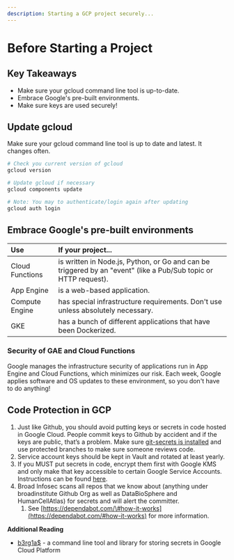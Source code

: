 ```yaml
---
description: Starting a GCP project securely...
---
```


# Before Starting a Project

## Key Takeaways

* Make sure your gcloud command line tool is up-to-date.
* Embrace Google's pre-built environments.
* Make sure keys are used securely!

## Update gcloud

Make sure your gcloud command line tool is up to date and latest. It changes often.

```bash
# Check you current version of gcloud
gcloud version

# Update gcloud if necessary
gcloud components update

# Note: You may to authenticate/login again after updating
gcloud auth login
```

## Embrace Google's pre-built environments

| **Use** | **If your project...** |
| :--- | :--- |
| Cloud Functions | is written in Node.js, Python, or Go and can be triggered by an "event" \(like a Pub/Sub topic or HTTP request\). |
| App Engine | is a web-based application. |
| Compute Engine | has special infrastructure requirements. Don't use unless absolutely necessary. |
| GKE | has a bunch of different applications that have been Dockerized. |

### Security of GAE and Cloud Functions

Google manages the infrastructure security of applications run in App Engine and Cloud Functions, which minimizes our risk. Each week, Google applies software and OS updates to these environment, so you don't have to do anything!

## Code Protection in GCP

1. Just like Github, you should avoid putting keys or secrets in code hosted in Google Cloud. People commit keys to Github by accident and if the keys are public, that’s a problem. Make sure [git-secrets is installed](https://dsp-security.broadinstitute.org/platform-security-categories/git/setup-git-secrets) and use protected branches to make sure someone reviews code.
2. Service account keys should be kept in Vault and rotated at least yearly.
3. If you MUST put secrets in code, encrypt them first with Google KMS and only make that key accessible to certain Google Service Accounts. Instructions can be found [here](https://cloud.google.com/kms/docs/encrypting-application-data#create_an_encryption_key). 
4. Broad Infosec scans all repos that we know about \(anything under broadinstitute Github Org as well as DataBioSphere and HumanCellAtlas\) for secrets and will alert the committer.
   1. See [https://dependabot.com/\#how-it-works](https://dependabot.com/#how-it-works) for more information.

**Additional Reading**

* [b3rg1a$](https://github.com/GoogleCloudPlatform/berglas) - a command line tool and library for storing secrets in Google Cloud Platform

